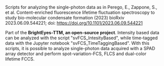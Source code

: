 
Scripts for analyzing the single-photon data as in Perego, E., Zappone, S., et al. Content-enriched fluorescence lifetime fluctuation spectroscopy to study bio-molecular condensate formation (2023) bioRxiv 2023.06.09.544221; doi: https://doi.org/10.1101/2023.06.09.544221

Part of the **BrightEyes-TTM, an open-source project**. 
Intensity based data can be analyzed with the script "svFCS_IntesityBased", while time-tagged data with the Jupyter notebook "svFCS_TimeTaggingBased". 
With this scripts, it is possible to analyze single-photon data acquired with a SPAD array detector and perform spot-variation-FCS, FLCS and dual-color lifetime FCCS.

